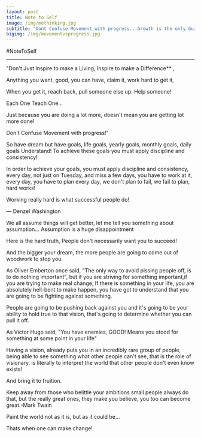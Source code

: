 ```yaml
---
layout: post
title: Note to Self
image: /img/methinking.jpg
subtitle: "Dont Confuse Movement with progress...Growth is the only Guarantee, that tomorrow is going to be better"
bigimg: /img/movementvsprogress.jpg
---
```


#NoteToSelf
***


&quot;Don&#39;t Just Inspire to make a Living, Inspire to make a Difference** ,

Anything you want, good, you can have, claim it, work hard to get it,

 When you get it, reach back, pull someone else up. Help someone!

Each One Teach One...

Just because you are doing a lot more, doesn&#39;t mean you are getting lot more done!

Don&#39;t Confuse Movement with progress!&quot;

So have dream but have goals, life goals, yearly goals, monthly goals, daily goals Understand! To achieve these goals you must apply discipline and consistency!

In order to achieve your goals, you must apply discipline and consistency, every day, not just on Tuesday, and miss a few days, you have to work at it, every day, you have to plan every day, we don&#39;t plan to fail, we fail to plan, hard works!

Working really hard is what successful people do!

 ― Denzel Washington

We all assume things will get better, let me tell you something about assumption... Assumption is a huge disappointment

Here is the hard truth, People don&#39;t necessarily want you to succeed!

And the bigger your dream, the more people are going to come out of woodwork to stop you.

 As Oliver Emberton once said, &quot;The only way to avoid pissing people off, is to do nothing important&quot;, but if you are striving for something important,if you are trying to make real change, If there is something in your life, you are absolutely hell-bent to make happen, you have got to understand that you are going to be fighting against something.

People are going to be pushing back against you and it&#39;s going to be your ability to hold true to that vision, that&#39;s going to determine whether you can pull it off.

As Victor Hugo said, &quot;You have enemies, GOOD! Means you stood for something at some point in your life&quot;

Having a vision, already puts you in an incredibly rare group of people, being able to see something what other people can&#39;t see, that is the role of visionary, is literally to interpret the world that other people don&#39;t even know exists!

And bring it to fruition.

Keep away from those who belittle your ambitions small people always do that, but the really great ones, they make you believe, you too can become great.-Mark Twain

Paint the world not as it is, but as it could be...

Thats when one can make change!




